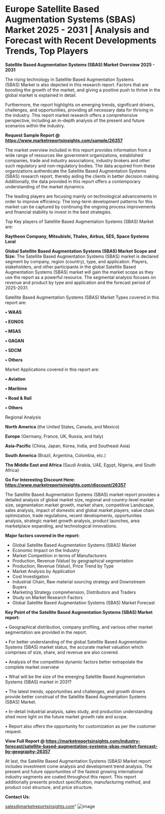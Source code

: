  # Europe Satellite Based Augmentation Systems (SBAS) Market 2025 - 2031 | Analysis and Forecast with Recent Developments Trends, Top Players

<Strong> Satellite Based Augmentation Systems (SBAS) Market Overview 2025 - 2031</strong>

The rising technology in Satellite Based Augmentation Systems (SBAS) Market is also depicted in this research report. Factors that are boosting the growth of the market, and giving a positive push to thrive in the global market is explained in detail.

Furthermore, the report highlights on emerging trends, significant drivers, challenges, and opportunities, providing all necessary data for thriving in the industry. This report market research offers a comprehensive perspective, including an in-depth analysis of the present and future scenarios within the industry.

<strong>Request Sample Report @ <a href=https://www.marketreportsinsights.com/sample/26357>https://www.marketreportsinsights.com/sample/26357</a></strong>

The market overview included in this report provides information from a wide range of resources like government organizations, established companies, trade and industry associations, industry brokers and other such regulatory and non-regulatory bodies. The data acquired from these organizations authenticate the Satellite Based Augmentation Systems (SBAS) research report, thereby aiding the clients in better decision making. Additionally, the data provided in this report offers a contemporary understanding of the market dynamics.

The leading players are focusing mainly on technological advancements in order to improve efficiency. The long-term development patterns for this market can be captured by continuing the ongoing process improvements and financial stability to invest in the best strategies.

Top Key players of Satellite Based Augmentation Systems (SBAS) Market are:

<strong>Raytheon Company, Mitsubishi, Thales, Airbus, SES, Space Systems Loral</strong>

<strong><b>Global Satellite Based Augmentation Systems (SBAS) Market Scope and Size:</b></strong>
The Satellite Based Augmentation Systems (SBAS) market is declared segment by company, region (country), type, and application. Players, stakeholders, and other participants in the global Satellite Based Augmentation Systems (SBAS) market will gain the market scope as they use the report as a powerful resource. The segmental analysis focuses on revenue and product by type and application and the forecast period of 2025-2031.

Satellite Based Augmentation Systems (SBAS) Market Types covered in this report are:

<strong>• WAAS

• EGNOS

• MSAS

• GAGAN

• SDCM

• Others</strong>

Market Applications covered in this report are:

<strong>• Aviation

• Maritime

• Road & Rail

• Others</strong> 

Regional Analysis

<strong>North America</strong> (the United States, Canada, and Mexico)

<strong>Europe</strong> (Germany, France, UK, Russia, and Italy)

<strong>Asia-Pacific</strong> (China, Japan, Korea, India, and Southeast Asia)

<strong>South America</strong> (Brazil, Argentina, Colombia, etc.)

<strong>The Middle East and Africa</strong> (Saudi Arabia, UAE, Egypt, Nigeria, and South Africa)

<strong>Go For Interesting Discount Here: <a href=https://www.marketreportsinsights.com/discount/26357>https://www.marketreportsinsights.com/discount/26357</a></strong>

The Satellite Based Augmentation Systems (SBAS) market report provides a detailed analysis of global market size, regional and country-level market size, segmentation market growth, market share, competitive Landscape, sales analysis, impact of domestic and global market players, value chain optimization, trade regulations, recent developments, opportunities analysis, strategic market growth analysis, product launches, area marketplace expanding, and technological innovations.

<strong><b>Major factors covered in the report:</b></strong>
<ul>
  <li>Global Satellite Based Augmentation Systems (SBAS) Market </li>
  <li>Economic Impact on the Industry</li>
  <li>Market Competition in terms of Manufacturers</li>
  <li>Production, Revenue (Value) by geographical segmentation</li>
  <li>Production, Revenue (Value), Price Trend by Type</li>
  <li>Market Analysis by Application</li>
  <li>Cost Investigation</li>
  <li>Industrial Chain, Raw material sourcing strategy and Downstream Buyers</li>
  <li>Marketing Strategy comprehension, Distributors and Traders</li>
  <li>Study on Market Research Factors</li>
  <li>Global Satellite Based Augmentation Systems (SBAS) Market Forecast</li>
</ul>

<strong><b>Key Point of the Satellite Based Augmentation Systems (SBAS) Market report:</b></strong>

• Geographical distribution, company profiling, and various other market segmentation are provided in the report.

• For better understanding of the global Satellite Based Augmentation Systems (SBAS) market status, the accurate market valuation which comprises of size, share, and revenue are also covered.

• Analysis of the competitive dynamic factors better extrapolate the complete market overview

• What will be the size of the emerging Satellite Based Augmentation Systems (SBAS) market in 2031?

• The latest trends, opportunities and challenges, and growth drivers provide better construal of the Satellite Based Augmentation Systems (SBAS) Market.

• In-detail industrial analysis, sales study, and production understanding shed more light on the future market growth rate and scope.

• Report also offers the opportunity for customization as per the customer request.

<strong><b>View Full Report @ <a href=https://marketreportsinsights.com/industry-forecast/satellite-based-augmentation-systems-sbas-market-forecast-by-geography-26357>https://marketreportsinsights.com/industry-forecast/satellite-based-augmentation-systems-sbas-market-forecast-by-geography-26357</a></b></strong>


At last, the Satellite Based Augmentation Systems (SBAS) Market report includes investment come analysis and development trend analysis. The present and future opportunities of the fastest growing international industry segments are coated throughout this report. This report additionally presents product specification, manufacturing method, and product cost structure, and price structure.

<strong>Contact Us:</strong>

sales@marketreportsinsights.com"
![image](https://github.com/user-attachments/assets/60f76282-d9ae-4057-8bd2-dda709454018)
